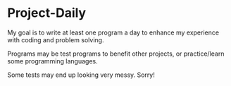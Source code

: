 Project-Daily
=============

My goal is to write at least one program a day to enhance my experience with coding and problem solving.

Programs may be test programs to benefit other projects, or practice/learn some programming languages.

Some tests may end up looking very messy. Sorry!
